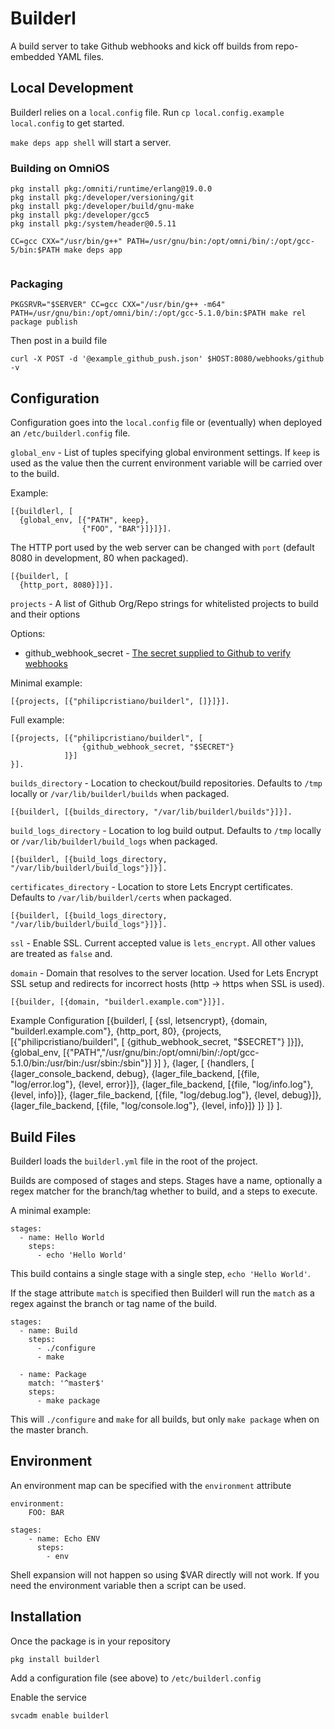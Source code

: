 # Builderl

A build server to take Github webhooks and kick off builds from repo-embedded YAML files.

## Local Development

Builderl relies on a `local.config` file. Run `cp local.config.example local.config` to get
started.

`make deps app shell` will start a server.

### Building on OmniOS

```
pkg install pkg:/omniti/runtime/erlang@19.0.0
pkg install pkg:/developer/versioning/git
pkg install pkg:/developer/build/gnu-make
pkg install pkg:/developer/gcc5
pkg install pkg:/system/header@0.5.11

CC=gcc CXX="/usr/bin/g++" PATH=/usr/gnu/bin:/opt/omni/bin/:/opt/gcc-5/bin:$PATH make deps app


```

### Packaging

```
PKGSRVR="$SERVER" CC=gcc CXX="/usr/bin/g++ -m64" PATH=/usr/gnu/bin:/opt/omni/bin/:/opt/gcc-5.1.0/bin:$PATH make rel package publish
```

Then post in a build file

```
curl -X POST -d '@example_github_push.json' $HOST:8080/webhooks/github -v
```

## Configuration

Configuration goes into the `local.config` file or (eventually) when deployed an `/etc/builderl.config` file.

`global_env` - List of tuples specifying global environment settings. If `keep` is used as the value then the current environment variable will be carried over to the build.

Example:

```
[{buildlerl, [
  {global_env, [{"PATH", keep},
                {"FOO", "BAR"}]}]}].
```

The HTTP port used by the web server can be changed with `port` (default 8080 in development, 80 when packaged).

```
[{builderl, [
  {http_port, 8080}]}].
```

`projects` - A list of Github Org/Repo strings for whitelisted projects to build and their options

Options:

* github_webhook_secret - [The secret supplied to Github to verify webhooks](https://developer.github.com/webhooks/securing/)

Minimal example:
```
[{projects, [{"philipcristiano/builderl", []}]}].
```

Full example:

```
[{projects, [{"philipcristiano/builderl", [
                {github_webhook_secret, "$SECRET"}
            ]}]
}].
```

`builds_directory` - Location to checkout/build repositories. Defaults to `/tmp` locally or `/var/lib/builderl/builds` when packaged.

```
[{builderl, [{builds_directory, "/var/lib/builderl/builds"}]}].
```

`build_logs_directory` - Location to log build output. Defaults to `/tmp` locally or `/var/lib/builderl/build_logs` when packaged.

```
[{builderl, [{build_logs_directory, "/var/lib/builderl/build_logs"}]}].
```

`certificates_directory` - Location to store Lets Encrypt certificates. Defaults to `/var/lib/builderl/certs` when packaged.

```
[{builderl, [{build_logs_directory, "/var/lib/builderl/build_logs"}]}].
```

`ssl` - Enable SSL. Current accepted value is `lets_encrypt`. All other values are treated as `false` and.

`domain` - Domain that resolves to the server location. Used for Lets Encrypt SSL setup and redirects for incorrect hosts (http -> https when SSL is used).

```
[{builder, [{domain, "builderl.example.com"}]}].
```

Example Configuration
[{builderl, [
  {ssl, letsencrypt},
  {domain, "builderl.example.com"},
  {http_port, 80},
  {projects, [{"philipcristiano/builderl", [
                {github_webhook_secret, "$SECRET"}
  ]}]},
  {global_env, [{"PATH","/usr/gnu/bin:/opt/omni/bin/:/opt/gcc-5.1.0/bin:/usr/bin:/usr/sbin:/sbin"}]
  }]
 },
 {lager, [
  {handlers, [
    {lager_console_backend, debug},
    {lager_file_backend, [{file, "log/error.log"}, {level, error}]},
    {lager_file_backend, [{file, "log/info.log"}, {level, info}]},
    {lager_file_backend, [{file, "log/debug.log"}, {level, debug}]},
    {lager_file_backend, [{file, "log/console.log"}, {level, info}]}
  ]}
]}
].


## Build Files

Builderl loads the `builderl.yml` file in the root of the project.

Builds are composed of stages and steps. Stages have a name, optionally a regex matcher for the branch/tag whether to build, and a steps to execute.

A minimal example:

```
stages:
  - name: Hello World
    steps:
      - echo 'Hello World'
```

This build contains a single stage with a single step, `echo 'Hello World'`.

If the stage attribute `match` is specified then Builderl will run the `match` as a regex against the branch or tag name of the build.

```
stages:
  - name: Build
    steps:
      - ./configure
      - make

  - name: Package
    match: '^master$'
    steps:
      - make package
```

This will `./configure` and `make` for all builds, but only `make package` when on the master branch.


## Environment

An environment map can be specified with the `environment` attribute

```
environment:
    FOO: BAR

stages:
    - name: Echo ENV
      steps:
        - env
```

Shell expansion will not happen so using $VAR directly will not work. If you
need the environment variable then a script can be used.

## Installation

Once the package is in your repository

`pkg install builderl`

Add a configuration file (see above) to `/etc/builderl.config`

Enable the service

`svcadm enable builderl`
